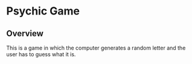 # Psychic Game

## Overview
This is a game in which the computer generates a random letter and the user has to guess what it is.

### 